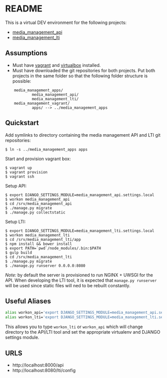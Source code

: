# README

This is a virtual DEV environment for the following projects:

- [media_management_api](https://github.com/Harvard-ATG/media_management_api)
- [media_management_lti](https://github.com/Harvard-ATG/media_management_lti)


## Assumptions

- Must have [vagrant](https://www.vagrantup.com/) and [virtualbox](https://www.virtualbox.org/) installed.
- Must have downloaded the git repositories for both projects. Put both projects in the same folder so that the following folder structure is possible:
```
    media_management_apps/
            media_management_api/
            media_management_lti/
    media_management_vagrant/
            apps/ --> ../media_management_apps
 ```




## Quickstart


Add symlinks to directory containing the media management API and LTI git repositories:

```
$ ln -s ../media_management_apps apps
```

Start and provision vagrant box:

```
$ vagrant up 
$ vagrant provision
$ vagrant ssh
```

Setup API:

```
$ export DJANGO_SETTINGS_MODULE=media_management_api.settings.local
$ workon media_management_api
$ cd /srv/media_management_api
$ ./manage.py migrate
$ ./manage.py collectstatic
```

Setup LTI:

```
$ export DJANGO_SETTINGS_MODULE=media_management_lti.settings.local
$ workon media_management_lti
$ cd /srv/media_management_lti/app
$ npm install && bower install
$ export PATH=`pwd`/node_modules/.bin:$PATH
$ gulp build
$ cd /srv/media_management_lti
$ ./manage.py migrate
$ ./manage.py runserver 0.0.0.0:8080
```

_Note:_ by default the server is provisioned to run NGINX + UWSGI for the API.
When developing the LTI tool, it is expected that `manage.py runserver` will be
used since static files will ned to be rebuilt constantly. 

## Useful Aliases

```sh
alias workon_api='export DJANGO_SETTINGS_MODULE=media_management_api.settings.local && workon media_management_api && cd /srv/media_management_api'
alias workon_lti='export DJANGO_SETTINGS_MODULE=media_management_lti.settings.local && workon media_management_lti && cd /srv/media_management_lti'
```

This allows you to type `workon_lti` or `workon_api` which will change
directory to the API/LTI tool and set the appropriate virtualenv and DJANGO
settings module.


## URLS

- http://localhost:8000/api
- http://localhost:8080/lti/config
